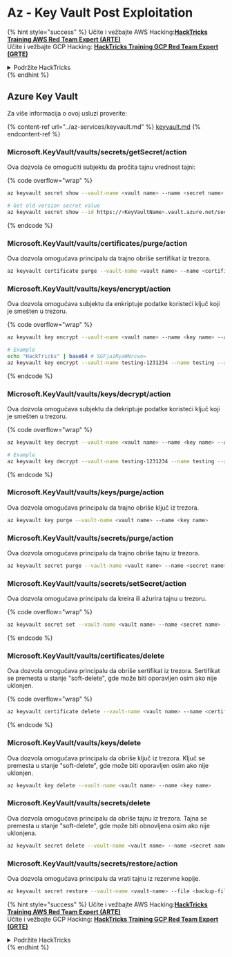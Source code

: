 # Az - Key Vault Post Exploitation

{% hint style="success" %}
Učite i vežbajte AWS Hacking:<img src="../../../.gitbook/assets/image (1) (1) (1).png" alt="" data-size="line">[**HackTricks Training AWS Red Team Expert (ARTE)**](https://training.hacktricks.xyz/courses/arte)<img src="../../../.gitbook/assets/image (1) (1) (1).png" alt="" data-size="line">\
Učite i vežbajte GCP Hacking: <img src="../../../.gitbook/assets/image (2).png" alt="" data-size="line">[**HackTricks Training GCP Red Team Expert (GRTE)**<img src="../../../.gitbook/assets/image (2).png" alt="" data-size="line">](https://training.hacktricks.xyz/courses/grte)

<details>

<summary>Podržite HackTricks</summary>

* Proverite [**planove pretplate**](https://github.com/sponsors/carlospolop)!
* **Pridružite se** 💬 [**Discord grupi**](https://discord.gg/hRep4RUj7f) ili [**telegram grupi**](https://t.me/peass) ili **pratite** nas na **Twitteru** 🐦 [**@hacktricks\_live**](https://twitter.com/hacktricks_live)**.**
* **Podelite hakerske trikove slanjem PR-ova na** [**HackTricks**](https://github.com/carlospolop/hacktricks) i [**HackTricks Cloud**](https://github.com/carlospolop/hacktricks-cloud) github repozitorijume.

</details>
{% endhint %}

## Azure Key Vault

Za više informacija o ovoj usluzi proverite:

{% content-ref url="../az-services/keyvault.md" %}
[keyvault.md](../az-services/keyvault.md)
{% endcontent-ref %}

### Microsoft.KeyVault/vaults/secrets/getSecret/action

Ova dozvola će omogućiti subjektu da pročita tajnu vrednost tajni: 

{% code overflow="wrap" %}
```bash
az keyvault secret show --vault-name <vault name> --name <secret name>

# Get old version secret value
az keyvault secret show --id https://<KeyVaultName>.vault.azure.net/secrets/<KeyVaultName>/<idOldVersion>
```
{% endcode %}

### **Microsoft.KeyVault/vaults/certificates/purge/action**

Ova dozvola omogućava principalu da trajno obriše sertifikat iz trezora.
```bash
az keyvault certificate purge --vault-name <vault name> --name <certificate name>
```
### **Microsoft.KeyVault/vaults/keys/encrypt/action**

Ova dozvola omogućava subjektu da enkriptuje podatke koristeći ključ koji je smešten u trezoru.

{% code overflow="wrap" %}
```bash
az keyvault key encrypt --vault-name <vault name> --name <key name> --algorithm <algorithm> --value <value>

# Example
echo "HackTricks" | base64 # SGFja1RyaWNrcwo=
az keyvault key encrypt --vault-name testing-1231234 --name testing --algorithm RSA-OAEP-256 --value SGFja1RyaWNrcwo=
```
{% endcode %}

### **Microsoft.KeyVault/vaults/keys/decrypt/action**

Ova dozvola omogućava subjektu da dekriptuje podatke koristeći ključ koji je smešten u trezoru.

{% code overflow="wrap" %}
```bash
az keyvault key decrypt --vault-name <vault name> --name <key name> --algorithm <algorithm> --value <value>

# Example
az keyvault key decrypt --vault-name testing-1231234 --name testing --algorithm RSA-OAEP-256 --value "ISZ+7dNcDJXLPR5MkdjNvGbtYK3a6Rg0ph/+3g1IoUrCwXnF791xSF0O4rcdVyyBnKRu0cbucqQ/+0fk2QyAZP/aWo/gaxUH55pubS8Zjyw/tBhC5BRJiCtFX4tzUtgTjg8lv3S4SXpYUPxev9t/9UwUixUlJoqu0BgQoXQhyhP7PfgAGsxayyqxQ8EMdkx9DIR/t9jSjv+6q8GW9NFQjOh70FCjEOpYKy9pEGdLtPTrirp3fZXgkYfIIV77TXuHHdR9Z9GG/6ge7xc9XT6X9ciE7nIXNMQGGVCcu3JAn9BZolb3uL7PBCEq+k2rH4tY0jwkxinM45tg38Re2D6CEA==" # This is the result from the previous encryption
```
{% endcode %}

### **Microsoft.KeyVault/vaults/keys/purge/action**

Ova dozvola omogućava principalu da trajno obriše ključ iz trezora.
```bash
az keyvault key purge --vault-name <vault name> --name <key name>
```
### **Microsoft.KeyVault/vaults/secrets/purge/action**

Ova dozvola omogućava principalu da trajno obriše tajnu iz trezora.
```bash
az keyvault secret purge --vault-name <vault name> --name <secret name>
```
### **Microsoft.KeyVault/vaults/secrets/setSecret/action**

Ova dozvola omogućava principalu da kreira ili ažurira tajnu u trezoru.

{% code overflow="wrap" %}
```bash
az keyvault secret set --vault-name <vault name> --name <secret name> --value <secret value>
```
{% endcode %}

### **Microsoft.KeyVault/vaults/certificates/delete**

Ova dozvola omogućava principalu da obriše sertifikat iz trezora. Sertifikat se premesta u stanje "soft-delete", gde može biti oporavljen osim ako nije uklonjen. 

{% code overflow="wrap" %}
```bash
az keyvault certificate delete --vault-name <vault name> --name <certificate name>
```
{% endcode %}

### **Microsoft.KeyVault/vaults/keys/delete**

Ova dozvola omogućava principalu da obriše ključ iz trezora. Ključ se premesta u stanje "soft-delete", gde može biti oporavljen osim ako nije uklonjen.
```bash
az keyvault key delete --vault-name <vault name> --name <key name>
```
### **Microsoft.KeyVault/vaults/secrets/delete**

Ova dozvola omogućava principalu da obriše tajnu iz trezora. Tajna se premesta u stanje "soft-delete", gde može biti obnovljena osim ako nije uklonjena.
```bash
az keyvault secret delete --vault-name <vault name> --name <secret name>
```
### Microsoft.KeyVault/vaults/secrets/restore/action

Ova dozvola omogućava principalu da vrati tajnu iz rezervne kopije.
```bash
az keyvault secret restore --vault-name <vault-name> --file <backup-file-path>
```
{% hint style="success" %}
Učite i vežbajte AWS Hacking:<img src="../../../.gitbook/assets/image (1) (1) (1).png" alt="" data-size="line">[**HackTricks Training AWS Red Team Expert (ARTE)**](https://training.hacktricks.xyz/courses/arte)<img src="../../../.gitbook/assets/image (1) (1) (1).png" alt="" data-size="line">\
Učite i vežbajte GCP Hacking: <img src="../../../.gitbook/assets/image (2).png" alt="" data-size="line">[**HackTricks Training GCP Red Team Expert (GRTE)**<img src="../../../.gitbook/assets/image (2).png" alt="" data-size="line">](https://training.hacktricks.xyz/courses/grte)

<details>

<summary>Podržite HackTricks</summary>

* Proverite [**planove pretplate**](https://github.com/sponsors/carlospolop)!
* **Pridružite se** 💬 [**Discord grupi**](https://discord.gg/hRep4RUj7f) ili [**telegram grupi**](https://t.me/peass) ili **pratite** nas na **Twitteru** 🐦 [**@hacktricks\_live**](https://twitter.com/hacktricks_live)**.**
* **Podelite hakerske trikove slanjem PR-ova na** [**HackTricks**](https://github.com/carlospolop/hacktricks) i [**HackTricks Cloud**](https://github.com/carlospolop/hacktricks-cloud) github repozitorijume.

</details>
{% endhint %}

